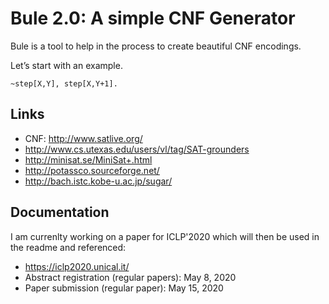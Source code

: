 Bule 2.0: A simple CNF Generator
================================

Bule is a tool to help in the process to create beautiful CNF encodings.

Let’s start with an example. 

```
~step[X,Y], step[X,Y+1].
```

Links
-----
* CNF: http://www.satlive.org/ 
* http://www.cs.utexas.edu/users/vl/tag/SAT-grounders
* http://minisat.se/MiniSat+.html
* http://potassco.sourceforge.net/
* http://bach.istc.kobe-u.ac.jp/sugar/

Documentation
-------------

I am currenlty working on a paper for ICLP'2020 which will then be used in the readme and referenced: 

* https://iclp2020.unical.it/
* Abstract registration (regular papers): May 8, 2020
* Paper submission (regular paper): May 15, 2020


